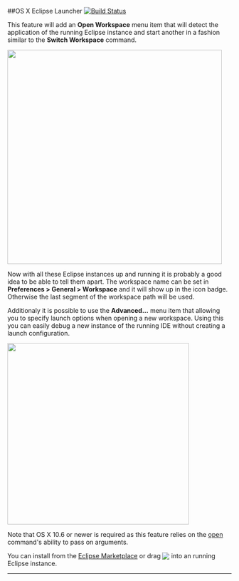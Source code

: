 ##OS X Eclipse Launcher [![Build Status](https://travis-ci.org/turesheim/eclipse-utilities.svg?branch=master)](https://travis-ci.org/turesheim/eclipse-utilities)

This feature will add an **Open Workspace** menu item that will detect the application of the running Eclipse instance and start another in a fashion similar to the **Switch Workspace** command.

<!-- Images are scaled to 80% -->
<img src="https://raw.github.com/turesheim/eclipse-utilities/master/images/osx-launcher.jpg" width="482"/>

Now with all these Eclipse instances up and running it is probably a good idea to be able to tell them apart. The workspace name can be set in **Preferences > General > Workspace** and it will show up in the icon badge. Otherwise the last segment of the workspace path will be used.

Additionaly it is possible to use the **Advanced...** menu item that allowing you to specify launch options when opening a new workspace. Using this you can easily debug a new instance of the running IDE without creating a launch configuration.

<img src="https://raw.github.com/turesheim/eclipse-utilities/master/images/Open_Workspace.png" width="408"/>

Note that OS X 10.6 or newer is required as this feature relies on the [open](http://developer.apple.com/library/mac/#documentation/Darwin/Reference/ManPages/man1/open.1.html) command's ability to pass on arguments.

You can install from the <a href="http://marketplace.eclipse.org/content/osx-eclipse-launcher">Eclipse Marketplace</a> or drag <a href="http://marketplace.eclipse.org/marketplace-client-intro?mpc_install=364668" title="Drag and drop into a running Eclipse workspace to install OSX Eclipse Launcher"><img src="http://marketplace.eclipse.org/misc/installbutton.png" style="border: 0px; margin:0px; padding:0px; vertical-align:bottom;" /></a> into an running Eclipse instance.

---
